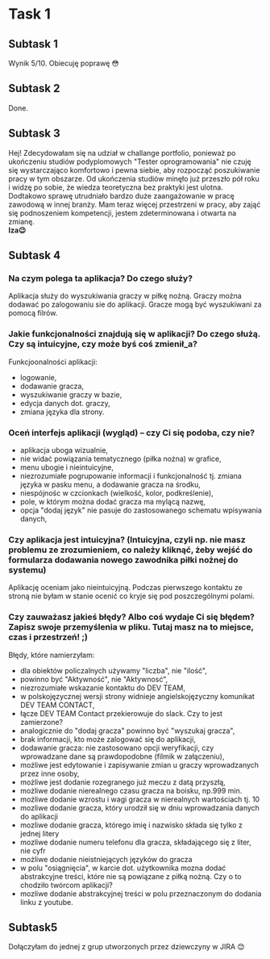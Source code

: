 # Task 1
## **Subtask 1**  
Wynik 5/10. Obiecuję poprawę :flushed:  
## **Subtask 2** 
Done.
## **Subtask 3**  
Hej! Zdecydowałam się na udział w challange portfolio, ponieważ po ukończeniu studiów podyplomowych "Tester oprogramowania" nie czuję się wystarczająco komfortowo i pewna siebie, aby rozpocząć poszukiwanie pracy w tym obszarze. Od ukończenia studiów minęło już przeszło pół roku i widzę po sobie, że wiedza teoretyczna bez praktyki jest ulotna. Dodtakowo sprawę utrudniało bardzo duże zaangażowanie w pracę zawodową w innej branży. Mam teraz więcej przestrzeni w pracy, aby zająć się podnoszeniem kompetencji, jestem zdeterminowana i otwarta na zmianę.  
**Iza:wink:**
## **Subtask 4**
### Na czym polega ta aplikacja? Do czego służy?    
Aplikacja służy do wyszukiwania graczy w piłkę nożną. Graczy można dodawać po zalogowaniu sie do aplikacji. Gracze mogą być wyszukiwani za pomocą filrów.
### Jakie funkcjonalności znajdują się w aplikacji? Do czego służą. Czy są intuicyjne, czy może byś coś zmienił_a?  
Funkcjoonalności aplikacji:
* logowanie, 
* dodawanie gracza, 
* wyszukiwanie graczy w bazie, 
* edycja danych dot. graczy,
* zmiana języka dla strony.
### Oceń interfejs aplikacji (wygląd) – czy Ci się podoba, czy nie? 
* aplikacja uboga wizualnie,  
* nie widać powiązania tematycznego (piłka nożna) w grafice,  
* menu ubogie i nieintuicyjne, 
* niezrozumiałe pogrupowanie informacji i funkcjonalność tj. zmiana języka w pasku menu, a dodawanie gracza na środku,  
* niespójnośc w czcionkach (wielkość, kolor, podkreślenie), 
* pole, w którym można dodać gracza ma mylącą nazwę, 
* opcja "dodaj język" nie pasuje do zastosowanego schematu wpisywania danych, 
### Czy aplikacja jest intuicyjna? (Intuicyjna, czyli np. nie masz problemu ze zrozumieniem, co należy kliknąć, żeby wejść do formularza dodawania nowego zawodnika piłki nożnej do systemu)
Aplikację oceniam jako nieintuicyjną. Podczas pierwszego kontaktu ze stroną nie byłam w stanie ocenić co kryje się pod poszczególnymi polami.
### Czy zauważasz jakieś błędy? Albo coś wydaje Ci się błędem? Zapisz swoje przemyślenia w pliku. Tutaj masz na to miejsce, czas i przestrzeń! ;)   
Błędy, które namierzyłam:   
* dla obiektów policzalnych używamy "liczba", nie "ilość", 
* powinno być "Aktywność", nie "Aktywnosć",   
* niezrozumiałe wskazanie kontaktu do DEV TEAM, 
* w polskojęzycznej wersji strony widnieje angielskojęzyczny komunikat DEV TEAM CONTACT,  
* łącze DEV TEAM Contact przekierowuje do slack. Czy to jest zamierzone?  
* analogicznie do "dodaj gracza" powinno być "wyszukaj gracza",   
* brak informacji, kto może zalogować się do aplikacji, 
* dodawanie gracza: nie zastosowano opcji weryfikacji, czy wprowadzane dane są prawdopodobne (filmik w załączeniu),  
* możliwe jest edytowanie i zapisywanie zmian u graczy wprowadzanych przez inne osoby,  
* możliwe jest dodanie rozegranego już meczu z datą przyszłą,
* możliwe dodanie nierealnego czasu gracza na boisku, np.999 min.
* możliwe dodanie wzrostu i wagi gracza w nierealnych wartościach tj. 10
* mozliwe dodanie gracza, który urodził się w dniu wprowadzania danych do aplikacji
* mozliwe dodanie gracza, którego imię i nazwisko składa się tylko z jednej litery
* mozliwe dodanie numeru telefonu dla gracza, składającego się z liter, nie cyfr
* możliwe dodanie nieistniejących języków do gracza
* w polu "osiągnięcia", w karcie dot. użytkownika mozna dodać abstrakcyjne treści, które nie są powiązane z piłką nożną. Czy o to chodziło twórcom aplikacji?
* mozliwe dodanie abstrakcyjnej treści w polu przeznaczonym do dodania linku z youtube.
## **Subtask5**   
Dołączyłam do jednej z grup utworzonych przez dziewczyny w JIRA :blush:
